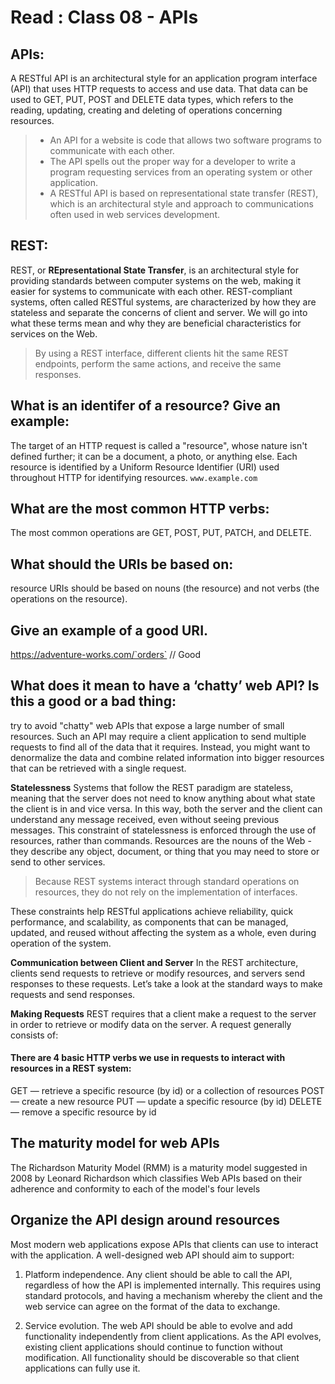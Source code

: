# Read : Class 08 - APIs

## APIs: 
A RESTful API is an architectural style for an application program interface (API) that uses HTTP requests to access and use data. That data can be used to GET, PUT, POST and DELETE data types, which refers to the reading, updating, creating and deleting of operations concerning resources.
>* An API for a website is code that allows two software programs to communicate with each other.
>* The API spells out the proper way for a developer to write a program requesting services from an operating system or other application.
>* A RESTful API is based on representational state transfer (REST), which is an architectural style and approach to communications often used in web services development.

  ## REST:
REST, or **REpresentational State Transfer**, is an architectural style for providing standards between computer systems on the web, making it easier for systems to communicate with each other. REST-compliant systems, often called RESTful systems, are characterized by how they are stateless and separate the concerns of client and server. We will go into what these terms mean and why they are beneficial characteristics for services on the Web.

> By using a REST interface, different clients hit the same REST endpoints, perform the same actions, and receive the same responses.

## What is an identifer of a resource? Give an example:
 The target of an HTTP request is called a "resource", whose nature isn't defined further; it can be a document, a photo, or anything else. Each resource is identified by a Uniform Resource Identifier (URI) used throughout HTTP for identifying resources.
`www.example.com`

## What are the most common HTTP verbs:
The most common operations are GET, POST, PUT, PATCH, and DELETE.

## What should the URIs be based on:
resource URIs should be based on nouns (the resource) and not verbs (the operations on the resource).

## Give an example of a good URI.
https://adventure-works.com/`orders` // Good

## What does it mean to have a ‘chatty’ web API? Is this a good or a bad thing:
try to avoid "chatty" web APIs that expose a large number of small resources. Such an API may require a client application to send multiple requests to find all of the data that it requires. Instead, you might want to denormalize the data and combine related information into bigger resources that can be retrieved with a single request.

**Statelessness**
Systems that follow the REST paradigm are stateless, meaning that the server does not need to know anything about what state the client is in and vice versa. In this way, both the server and the client can understand any message received, even without seeing previous messages. This constraint of statelessness is enforced through the use of resources, rather than commands. Resources are the nouns of the Web - they describe any object, document, or thing that you may need to store or send to other services.

> Because REST systems interact through standard operations on resources, they do not rely on the implementation of interfaces.

These constraints help RESTful applications achieve reliability, quick performance, and scalability, as components that can be managed, updated, and reused without affecting the system as a whole, even during operation of the system.

**Communication between Client and Server**
In the REST architecture, clients send requests to retrieve or modify resources, and servers send responses to these requests. Let’s take a look at the standard ways to make requests and send responses.

 **Making Requests**
REST requires that a client make a request to the server in order to retrieve or modify data on the server. A request generally consists of:


#### There are 4 basic HTTP verbs we use in requests to interact with resources in a REST system:

GET — retrieve a specific resource (by id) or a collection of resources
POST — create a new resource
PUT — update a specific resource (by id)
DELETE — remove a specific resource by id

## The maturity model for web APIs 
The Richardson Maturity Model (RMM) is a maturity model suggested in 2008 by
 Leonard Richardson which classifies Web APIs based on their adherence and
 conformity to each of the model's four levels

 ## Organize the API design around resources 
 Most modern web applications expose APIs that clients can use to interact with the application. A well-designed web API should aim to support:

1. Platform independence. Any client should be able to call the API, regardless of how the API is implemented internally. This requires using standard protocols, and having a mechanism whereby the client and the web service can agree on the format of the data to exchange.

2. Service evolution. The web API should be able to evolve and add functionality independently from client applications. As the API evolves, existing client applications should continue to function without modification. All functionality should be discoverable so that client applications can fully use it.
